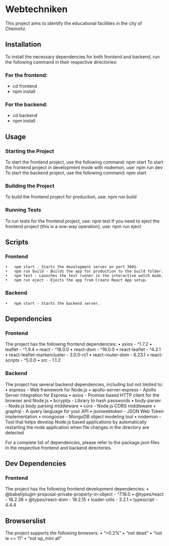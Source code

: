 # Webtechniken
This project aims to identify the educational facilities in the city of Chemnitz.


## Installation
To install the necessary dependencies for both frontend and backend, run the following command in their respective directories:

### For the frontend:
- cd frontend
- npm install

### For the backend:
- cd backend
- npm install


## Usage

### Starting the Project
To start the frontend project, use the following command: npm start
To start the frontend project in development mode with nodemon, use: npm run dev
To start the backend project, use the following command: npm start

### Building the Project
To build the frontend project for production, use: npm run build

### Running Tests
To run tests for the frontend project, use: npm test
If you need to eject the frontend project (this is a one-way operation), use: npm run eject


## Scripts

### Frontend
	•	npm start - Starts the development server on port 3001.
	•	npm run build - Builds the app for production to the build folder.
	•	npm test - Launches the test runner in the interactive watch mode.
	•	npm run eject - Ejects the app from Create React App setup.

### Backend
	•	npm start - Starts the backend server.


## Dependencies
### Frontend
The project has the following frontend dependencies:
	•	axios - ^1.7.2
	•	leaflet - ^1.9.4
	•	react - ^18.0.0
	•	react-dom - ^18.0.0
	•	react-leaflet - ^4.2.1
	•	react-leaflet-markercluster - 3.0.0-rc1
	•	react-router-dom - 6.23.1
	•	react-scripts - ^5.0.0
	•	src - 1.1.2

### Backend
The project has several backend dependencies, including but not limited to:
	•	express - Web framework for Node.js
	•	apollo-server-express - Apollo Server integration for Express
	•	axios - Promise based HTTP client for the browser and Node.js
	•	bcryptjs - Library to hash passwords
	•	body-parser - Node.js body parsing middleware
	•	cors - Node.js CORS middleware
	•	graphql - A query language for your API
	•	jsonwebtoken - JSON Web Token implementation
	•	mongoose - MongoDB object modeling tool
	•	nodemon - Tool that helps develop Node.js based applications by automatically restarting the node application when file changes in the directory are detected

For a complete list of dependencies, please refer to the package.json files in the respective frontend and backend directories.


## Dev Dependencies

### Frontend
The project has the following frontend development dependencies:
	•	@babel/plugin-proposal-private-property-in-object - ^7.18.0
	•	@types/react - 18.2.38
	•	@types/react-dom - 18.2.15
	•	loader-utils - 3.2.1
	•	typescript - 4.4.4

## Browserslist
The project supports the following browsers:
	•	“>0.2%”
	•	“not dead”
	•	“not ie <= 11”
	•	“not op_mini all”
